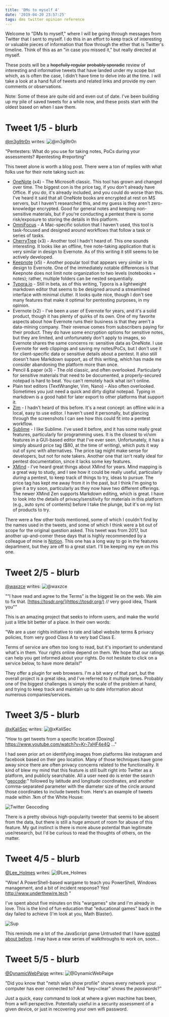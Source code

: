 ```yaml
---
title: 'DMs to myself 4'
date: '2019-04-20 23:57:25'
tags: dms twitter opinion reference
---
```


Welcome to "DMs to myself," where I will be going through messages from Twitter that I sent to myself.  I do this in an effort to keep track of interesting or valuable pieces of information that flow through the ether that is Twitter's timeline. Think of this as an "in case you missed it," but really directed at myself.

These posts will be a ~~hopefully regular~~ ~~probably sporadic~~ review of interesting and informative tweets that have landed under my scope but which, as is often the case, I didn't have time to delve into at the time. I will take a look at a hand full of tweets and related links and provide my own comments or observations.

Note: Some of these are quite old and even out of date. I've been building up my pile of saved tweets for a while now, and these posts start with the oldest based on when I saw them.

# Tweet 1/5 - blurb
[@m3g9tr0n](https://twitter.com/m3g9tr0n/status/911957911961825281) writes:
![@m3g9tr0n](../../../assets/images/dms-tm-04-01.png)

"Pentesters: What do you use for taking notes, PoCs during your assessments? #pentesting #reporting"

This tweet alone is worth a blog post. There were a ton of replies with what folks use for their note taking such as:

* [OneNote](https://www.onenote.com) (x4) - The Microsoft classic. This tool has grown and changed over time. The biggest con is the price tag, if you don't already have Office. If you do, it's already included, and you could do worse than this. I've heard it said that all OneNote books are encrypted at rest on MS servers, but I haven't researched this, and my guess is they aren't zero-knowledge encrypted. Good for general notes and keeping non-sensitive materials, but if you're conducting a pentest there is some risk/exposure to storing the details in this platform.
* [OmniFocus](https://www.omnigroup.com/omnifocus) - A Mac-specific solution that I haven't used, this tool is task-focused and designed around workflows that follow a task or series of tasks.
* [CherryTree](https://www.giuspen.com/cherrytree/) (x3) - Another tool I hadn't heard of. This one sounds interesting. It looks like an offline, free note-taking application that is very similar in design to Evernote. As of this writing it still seems to be actively developed.
* [Keepnote](http://keepnote.org/) (x5) - Another popular tool that appears very similar in its design to Evernote. One of the immediately notable differences is that Keepnote does not limit note organization to two levels (notebooks + notes); rather, multiple folders can be nested sequentially.
* [Typora.io](https://typora.io/) - Still in beta, as of this writing, Typora is a lightweight markdown editor that seems to be designed around a streamlined interface with minimal clutter. It looks quite nice, though I don't see many features that make it optimal for pentesting purposes, in my opinion.
* Evernote (x2) - I've been a user of Evernote for years, and it's a solid product, though it has plenty of quirks of its own. One of my favorite aspects about how Evernote runs their business is that they aren't a data-mining company. Their revenue comes from subscribers paying for their product. They do have some encryption options for sensitive notes, but they are limited, and unfortunately don't apply to images, so Evernote shares the same concerns re: sensitive data as OneNote. I use Evernote for web clippings and saving my notes/PoCs, but I don't use it for client-specific data or sensitive details about a pentest. It also still doesn't have Markdown support, as of this writing, which has made me consider abandoning the platform more than once.
* Pencil & paper (x3) - The old classic, and often overlooked. Particularly for sensitive materials that need to be documented, a properly-secured notepad is hard to beat. You can't remotely hack what isn't online.
* Plain text editors (TextWrangler, Vim, Nano) - Also often overlooked. Sometimes you just need a quick and dirty digital notepad. Typing in markdown is a good habit for later export to other platforms that support it.
* [Zim](https://zim-wiki.org/) - I hadn't heard of this before. It's a neat concept: an offline wiki in a local, easy to use editor. I haven't used it personally, but glancing through the screenshots I can see how this could fit into a pentest workflow.
* [Sublime](https://www.sublimetext.com/) - I like Sublime. I've used it before, and it has some really great features, particularly for programming uses. It is the closest to vi/vim features in a GUI-based editor that I've ever seen. Unfortunately, it has a simply absurd price tag ($80, at the time of writing), which puts it way out of sync with alternatives. The price tag might make sense for developers, but not for note takers. Another one that isn't really ideal for pentest documentation, since it lacks some key features.
* [XMind](https://www.xmind.net/) - I've heard great things about XMind for years. Mind mapping is a great way to study, and I see how it could be really useful, particularly *during* a pentest, to keep track of things to try, ideas to pursue. The price tag has kept me away from it in the past, but I think I'm going to give it a try soon, particularly as they now have two different offerings. The newer XMind Zen supports Markdown editing, which is great. I have to look into the details of privacy/sensitivity for materials in this platform (e.g., auto sync of contents) before I take the plunge, but it's on my list of products to try.

There were a few other tools mentioned, some of which I couldn't find by the names used in the tweets, and some of which I think were a bit out of scope for the original question asked. This tweet was from 2017, but another up-and-comer these days that is highly recommended by a colleague of mine is [Notion](https://www.notion.so/). This one has a long way to go in the features department, but they are off to a great start. I'll be keeping my eye on this one.

# Tweet 2/5 - blurb
[@waxzce](https://twitter.com/waxzce/status/898548366958673920) writes:
![@waxzce](../../../assets/images/dms-tm-04-02.png)

"“I have read and agree to the Terms” is the biggest lie on the web. We aim to fix that. [https://tosdr.org/](https://tosdr.org/)  // very good idea, Thank you""

This is an amazing project that seeks to inform users, and make the world just a little bit better of a place. In their own words:

"We are a user rights initiative to rate and label website terms & privacy policies, from very good Class A to very bad Class E.

Terms of service are often too long to read, but it's important to understand what's in them. Your rights online depend on them. We hope that our ratings can help you get informed about your rights. Do not hesitate to click on a service below, to have more details!"

They offer a plugin for web browsers. I'm a bit wary of that part, but the overall project is a great idea, and I've referred to it multiple times. Probably one of the biggest challenges is simply the scale of the problem at hand, and trying to keep track and maintain up to date information about numerous companies/services.

# Tweet 3/5 - blurb
[@xKaliSec](https://twitter.com/xKaliSec/status/913803139240939520) writes:
![@xKaliSec](../../../assets/images/dms-tm-04-03.png)

"How to get tweets from a specific location [Doxing] https://www.youtube.com/watch?v=Kr-7xHF4e4Q …"

I had seen prior art on identifying images from platforms like instagram and facebook based on their geo location. Many of those techniques have gone away since there are often privacy concerns related to the functionality. It kind of blew my mind that this feature is still built right into Twitter as a platform, and publicly searchable. All a user need do is enter the search "[geocode](https://en.wikipedia.org/wiki/Geocoding):" followed by latitude and longitude coordinates, and another comma-separated parameter with the diameter size of the circle around those coordinates to include tweets from. Here's an example of tweets made within .1km of the White House:

![Twitter Geocoding](../../../assets/images/dms-tm-04-04.png)

There is a pretty obvious high-popularity tweeter that seems to be absent from the data, but there is still a huge amount of room for abuse of this feature. My gut instinct is there is more abuse potential than legitimate use/research, but I'd be curious to read the thoughts of others, on the matter.

# Tweet 4/5 - blurb
[@Lee_Holmes](https://twitter.com/Lee_Holmes/status/906261930142081024) writes:
![@Lee_Holmes](../../../assets/images/dms-tm-04-05.png)

"Wow! A PowerShell-based wargame to teach you PowerShell, Windows management, and a bit of incident response? Yes! http://www.underthewire.tech "

I've spent about five minutes on this "wargames" site and I'm already in love. This is the kind of fun education that "educational games" back in the day failed to achieve (I'm look at you, Math Blaster).

![Sup](../../../assets/images/s-l1000.jpg)

This reminds me a lot of the JavaScript game Untrusted that I have [posted about before](https://vext.info/2017/09/07/untrusted-a-user-javascript-adventure-game.html). I may have a new series of walkthroughs to work on, soon...

# Tweet 5/5 - blurb
[@DynamicWebPaige](https://twitter.com/DynamicWebPaige/status/914240788103561216) writes:
![@DynamicWebPaige](../../../assets/images/pic1.png)

"Did you know that "netsh wlan show profile" shows every network your computer has ever connected to? And "key=clear" shows the *passwords*?"

Just a quick, easy command to look at where a given machine has been, from a wifi perspective. Potentially useful in a security assessment of a given device, or just in recovering your own wifi password.
